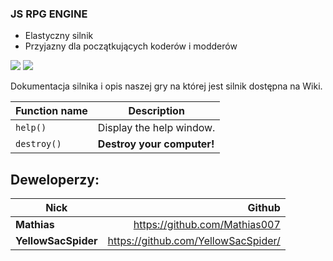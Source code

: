 ### JS RPG ENGINE

- Elastyczny silnik
- Przyjazny dla początkujących koderów i modderów

![](https://img.shields.io/github/issues/YellowSacSpider/js-rpg-game) ![](https://img.shields.io/github/stars/YellowSacSpider/js-rpg-game)

Dokumentacja silnika i opis naszej gry na której jest silnik dostępna na Wiki.

| Function name | Description                    |
| ------------- | ------------------------------ |
| `help()`      | Display the help window.       |
| `destroy()`   | **Destroy your computer!**     |


## Deweloperzy:

| **Nick**      | **Github** |
| --------- | -----:|
| **Mathias**  | https://github.com/Mathias007 |
| **YellowSacSpider**     |   https://github.com/YellowSacSpider/ |
